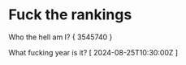 # Fuck the rankings

Who the hell am I?
{ 3545740 }

What fucking year is it?
[ 2024-08-25T10:30:00Z ]
